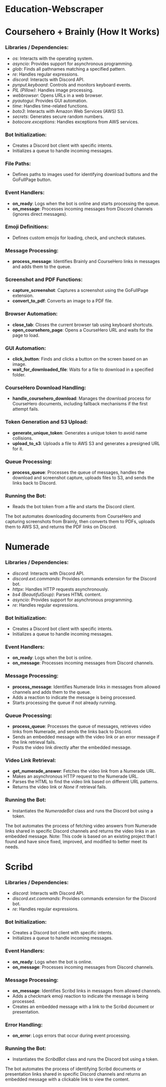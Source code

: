 # Education-Webscraper

# Coursehero + Brainly (How It Works)

### Libraries / Dependencies:
- *os*: Interacts with the operating system.
- *asyncio*: Provides support for asynchronous programming.
- *glob*: Finds all pathnames matching a specified pattern.
- *re*: Handles regular expressions.
- *discord*: Interacts with Discord API.
- *pynput.keyboard*: Controls and monitors keyboard events.
- *PIL (Pillow)*: Handles image processing.
- *webbrowser*: Opens URLs in a web browser.
- *pyautogui*: Provides GUI automation.
- *time*: Handles time-related functions.
- *boto3*: Interacts with Amazon Web Services (AWS) S3.
- *secrets*: Generates secure random numbers.
- *botocore.exceptions*: Handles exceptions from AWS services.

### Bot Initialization:
- Creates a Discord bot client with specific intents.
- Initializes a queue to handle incoming messages.

### File Paths:
- Defines paths to images used for identifying download buttons and the GoFullPage button.

### Event Handlers:
- **on_ready**: Logs when the bot is online and starts processing the queue.
- **on_message**: Processes incoming messages from Discord channels (ignores direct messages).

### Emoji Definitions:
- Defines custom emojis for loading, check, and uncheck statuses.

### Message Processing:
- **process_message**: Identifies Brainly and CourseHero links in messages and adds them to the queue.

### Screenshot and PDF Functions:
- **capture_screenshot**: Captures a screenshot using the GoFullPage extension.
- **convert_to_pdf**: Converts an image to a PDF file.

### Browser Automation:
- **close_tab**: Closes the current browser tab using keyboard shortcuts.
- **open_coursehero_page**: Opens a CourseHero URL and waits for the page to load.

### GUI Automation:
- **click_button**: Finds and clicks a button on the screen based on an image.
- **wait_for_downloaded_file**: Waits for a file to download in a specified folder.

### CourseHero Download Handling:
- **handle_coursehero_download**: Manages the download process for CourseHero documents, including fallback mechanisms if the first attempt fails.

### Token Generation and S3 Upload:
- **generate_unique_token**: Generates a unique token to avoid name collisions.
- **upload_to_s3**: Uploads a file to AWS S3 and generates a presigned URL for it.

### Queue Processing:
- **process_queue**: Processes the queue of messages, handles the download and screenshot capture, uploads files to S3, and sends the links back to Discord.

### Running the Bot:
- Reads the bot token from a file and starts the Discord client.

The bot automates downloading documents from CourseHero and capturing screenshots from Brainly, then converts them to PDFs, uploads them to AWS S3, and returns the PDF links on Discord.

# Numerade

### Libraries / Dependencies:
- *discord*: Interacts with Discord API.
- *discord.ext.commands*: Provides commands extension for the Discord bot.
- *httpx*: Handles HTTP requests asynchronously.
- *bs4 (BeautifulSoup)*: Parses HTML content.
- *asyncio*: Provides support for asynchronous programming.
- *re*: Handles regular expressions.

### Bot Initialization:
- Creates a Discord bot client with specific intents.
- Initializes a queue to handle incoming messages.

### Event Handlers:
- **on_ready**: Logs when the bot is online.
- **on_message**: Processes incoming messages from Discord channels.

### Message Processing:
- **process_message**: Identifies Numerade links in messages from allowed channels and adds them to the queue.
- Adds a reaction to indicate the message is being processed.
- Starts processing the queue if not already running.

### Queue Processing:
- **process_queue**: Processes the queue of messages, retrieves video links from Numerade, and sends the links back to Discord.
- Sends an embedded message with the video link or an error message if the link retrieval fails.
- Posts the video link directly after the embedded message.

### Video Link Retrieval:
- **get_numerade_answer**: Fetches the video link from a Numerade URL.
- Makes an asynchronous HTTP request to the Numerade URL.
- Parses the HTML to find the video link based on different URL patterns.
- Returns the video link or *None* if retrieval fails.

### Running the Bot:
- Instantiates the *NumeradeBot* class and runs the Discord bot using a token.

The bot automates the process of fetching video answers from Numerade links shared in specific Discord channels and returns the video links in an embedded message.
Note: This code is based on an existing project that I found and have since fixed, improved, and modified to better meet its needs.

# Scribd

### Libraries / Dependencies:
- *discord*: Interacts with Discord API.
- *discord.ext.commands*: Provides commands extension for the Discord bot.
- *re*: Handles regular expressions.

### Bot Initialization:
- Creates a Discord bot client with specific intents.
- Initializes a queue to handle incoming messages.

### Event Handlers:
- **on_ready**: Logs when the bot is online.
- **on_message**: Processes incoming messages from Discord channels.

### Message Processing:
- **on_message**: Identifies Scribd links in messages from allowed channels.
- Adds a checkmark emoji reaction to indicate the message is being processed.
- Creates an embedded message with a link to the Scribd document or presentation.

### Error Handling:
- **on_error**: Logs errors that occur during event processing.

### Running the Bot:
- Instantiates the *ScribdBot* class and runs the Discord bot using a token.

The bot automates the process of identifying Scribd documents or presentation links shared in specific Discord channels and returns an embedded message with a clickable link to view the content.

